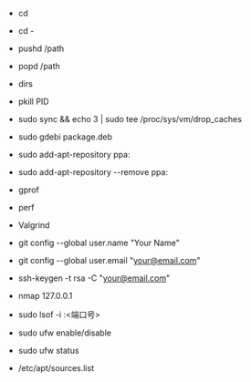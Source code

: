 * cd
* cd -
  
* pushd /path
* popd /path
* dirs

* pkill PID

* sudo sync && echo 3 | sudo tee /proc/sys/vm/drop_caches

* sudo gdebi package.deb

* sudo add-apt-repository ppa:<name>
* sudo add-apt-repository --remove ppa:<name>

* gprof
* perf
* Valgrind

* git config --global user.name "Your Name"
* git config --global user.email "your@email.com"
* ssh-keygen -t rsa -C "your@email.com"

* nmap 127.0.0.1
* sudo lsof -i :<端口号>

* sudo ufw enable/disable
* sudo ufw status

* /etc/apt/sources.list
